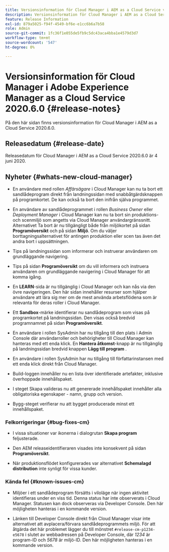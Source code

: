 ```yaml
---
title: Versionsinformation för Cloud Manager i AEM as a Cloud Service version 2020.6.0
description: Versionsinformation för Cloud Manager i AEM as a Cloud Service version 2020.6.0
feature: Release Information
exl-id: 879a5025-f94f-4549-bf6e-e1cc6b6a7b58
role: Admin
source-git-commit: 1fc36f1e055de5fb9c5dc43aca4bba1e4579d3d7
workflow-type: tm+mt
source-wordcount: '547'
ht-degree: 0%

---
```


# Versionsinformation för Cloud Manager i Adobe Experience Manager as a Cloud Service 2020.6.0 {#release-notes}

På den här sidan finns versionsinformation för Cloud Manager i AEM as a Cloud Service 2020.6.0.

## Releasedatum {#release-date}

Releasedatum för Cloud Manager i AEM as a Cloud Service 2020.6.0 är 4 juni 2020.

## Nyheter {#whats-new-cloud-manager}

* En användare med rollen *Affärsägare* i Cloud Manager kan nu ta bort ett sandlådeprogram direkt från landningssidan med snabbåtgärdsknappen på programkortet. De kan också ta bort den inifrån själva programmet.

* En användare av sandlådeprogrammet i rollen *Business Owner* eller *Deployment Manager* i Cloud Manager kan nu ta bort sin produktions- och scenmiljö som angetts via Cloud Manager användargränssnitt. Alternativet Ta bort är nu tillgängligt både från miljökortet på sidan **Programöversikt** och på sidan **Miljö**. Om du väljer borttagningsalternativet för antingen produktion eller scen tas även det andra bort i uppsättningen.

* Tips på landningssidan som informerar och instruerar användaren om grundläggande navigering.

* Tips på sidan **Programöversikt** om du vill informera och instruera användaren om grundläggande navigering i Cloud Manager för att komma igång.

* En **LEARN**-sida är nu tillgänglig i Cloud Manager och kan nås via den övre navigeringen. Den här sidan innehåller resurser som hjälper användare att lära sig mer om de mest använda arbetsflödena som är relevanta för deras roller i Cloud Manager.

* Ett **Sandbox**-märke identifierar nu sandlådeprogram som visas på programkortet på landningssidan. Den visas också bredvid programnamnet på sidan **Programöversikt**.

* En användare i rollen SysAdmin har nu tillgång till den plats i Admin Console där användarroller och behörigheter till Cloud Manager kan hanteras med ett enda klick. En **Hantera åtkomst**-knapp är nu tillgänglig på landningssidan bredvid knappen **Lägg till program** .

* En användare i rollen SysAdmin har nu tillgång till författarinstansen med ett enda klick direkt från Cloud Manager.

* Build-loggen innehåller nu en lista över identifierade artefakter, inklusive överhoppade innehållspaket.

* I steget Skapa valideras nu att genererade innehållspaket innehåller alla obligatoriska egenskaper - namn, grupp och version.

* Bygg-steget verifierar nu att bygget producerade minst ett innehållspaket.

### Felkorrigeringar {#bug-fixes-cm}

* I vissa situationer var ikonerna i dialogrutan **Skapa program** feljusterade.

* Den AEM releaseidentifieraren visades inte konsekvent på sidan **Programöversikt**.

* När produktionsflödet konfigurerades var alternativet **Schemalagd distribution** inte synligt för vissa kunder.

### Kända fel {#known-issues-cm}

* Miljöer i ett sandlådeprogram försätts i viloläge när ingen aktivitet identifieras under en viss tid. Denna status har inte observerats i Cloud Manager. Statusen kan dock observeras via Developer Console. Den här möjligheten hanteras i en kommande version.

* Länken till Developer Console direkt från Cloud Manager visar inte alternativet att avplacera/förvara sandlådeprogrammets miljö. För att åtgärda det här problemet lägger du till mönstret `#release-cm-p1234-e5678` i slutet av webbadressen på Developer Console, där *1234* är program-ID och *5678* är miljö-ID. Den här möjligheten hanteras i en kommande version.
